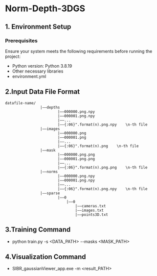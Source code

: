 # Norm-Depth-3DGS
## 1. Environment Setup

### Prerequisites
Ensure your system meets the following requirements before running the project:
- Python version: Python 3.8.19
- Other necessary libraries
- environment.yml

## 2.Input Data File Format
```
datafile-name/
                |——depths
                        |——000000.png.npy
                        |——000001.png.npy
                        |——...
                        |——{:06}".format(n).png.npy    \n-th file
                |——images
                        |——000000.png
                        |——000001.png
                        |——...
                        |——{:06}".format(n).png    \n-th file
                |——mask
                        |——000000.png.png
                        |——000001.png.png
                        |——...
                        |——{:06}".format(n).png.png    \n-th file
                |——norms
                        |——000000.png.npy
                        |——000001.png.npy
                        |——...
                        |——{:06}".format(n).png.npy    \n-th file
                |——sparse
                        |——0
                            |——0
                                |——cameras.txt
                                |——images.txt
                                |——points3D.txt
```
## 3.Training Command
- python train.py -s <DATA_PATH> --masks <MASK_PATH>
## 4.Visualization Command
- SIBR_gaussianViewer_app.exe -m <result_PATH>
